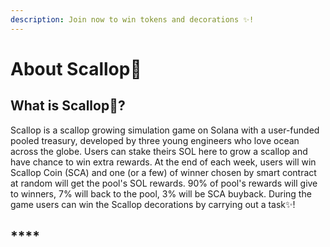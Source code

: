 ```yaml
---
description: Join now to win tokens and decorations ✨!
---
```


# About Scallop🦪

## **What is Scallop**🦪**?**

Scallop is a scallop growing simulation game on Solana with a user-funded pooled treasury, developed by three young engineers who love ocean across the globe. Users can stake theirs SOL here to grow a scallop and have chance to win extra rewards. At the end of each week, users will win Scallop Coin \(SCA\) and one \(or a few\) of winner chosen by smart contract at random will get the pool's SOL rewards. 90% of pool's rewards will give to winners, 7% will back to the pool, 3% will be SCA buyback. During the game users can win the Scallop decorations by carrying out a task✨!

##  ****  

